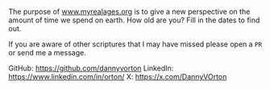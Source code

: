 The purpose of www.myrealages.org is to give a new perspective on the amount of time we spend on earth. How old are you? Fill in the dates to find out.

If you are aware of other scriptures that I may have missed please open a `PR` or send me a message.

GitHub: https://github.com/dannyvorton
LinkedIn: https://www.linkedin.com/in/orton/
X: https://x.com/DannyVOrton
